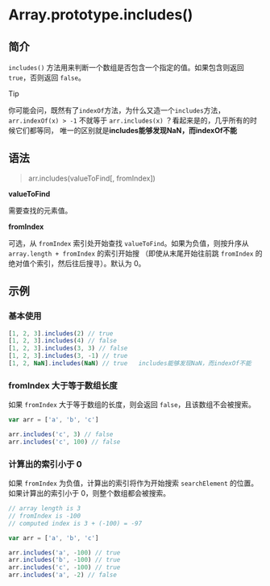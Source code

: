 # Array.prototype.includes()

## 简介

`includes()` 方法用来判断一个数组是否包含一个指定的值。如果包含则返回 `true`，否则返回 `false`。


> [!TIP]
> 你可能会问，既然有了`indexOf`方法，为什么又造一个`includes`方法，`arr.indexOf(x) > -1` 不就等于 `arr.includes(x)` ？看起来是的，几乎所有的时候它们都等同， 唯一的区别就是**includes能够发现NaN，而indexOf不能**

## 语法

> arr.includes(valueToFind\[, fromIndex\])

**valueToFind**

需要查找的元素值。

**fromIndex**

可选，从 `fromIndex` 索引处开始查找 `valueToFind`。如果为负值，则按升序从 `array.length + fromIndex` 的索引开始搜 （即使从末尾开始往前跳 `fromIndex` 的绝对值个索引，然后往后搜寻）。默认为 0。

## 示例

### 基本使用

```javascript
[1, 2, 3].includes(2) // true
[1, 2, 3].includes(4) // false
[1, 2, 3].includes(3, 3) // false
[1, 2, 3].includes(3, -1) // true
[1, 2, NaN].includes(NaN) // true   includes能够发现NaN，而indexOf不能
```

### fromIndex 大于等于数组长度

如果 `fromIndex` 大于等于数组的长度，则会返回 `false`，且该数组不会被搜索。

```javascript
var arr = ['a', 'b', 'c']

arr.includes('c', 3) // false
arr.includes('c', 100) // false
```

### 计算出的索引小于 0

如果 `fromIndex` 为负值，计算出的索引将作为开始搜索 `searchElement` 的位置。如果计算出的索引小于 0，则整个数组都会被搜索。

```javascript
// array length is 3
// fromIndex is -100
// computed index is 3 + (-100) = -97

var arr = ['a', 'b', 'c']

arr.includes('a', -100) // true
arr.includes('b', -100) // true
arr.includes('c', -100) // true
arr.includes('a', -2) // false
```
